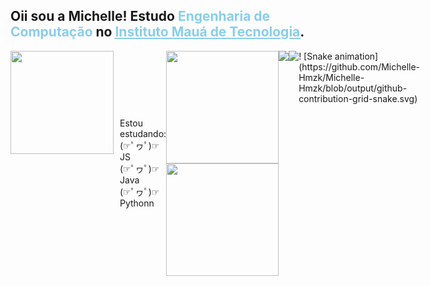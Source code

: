 
<h2>Oii sou a Michelle! Estudo <b style="color:#87CEEB"> Engenharia de Computação </b> no <u> <a style="color:#87CEEB" href="https://maua.br/"> Instituto Mauá de Tecnologia</a></u>.</h2> 

<div style="display: flex; ">
    <img height="165"
      src="https://cdn.discordapp.com/attachments/1001707384831483905/1007507919589343313/WhatsApp_Image_2022-08-12_at_00.52_1.png">
    <div style="display: flex; flex-direction: column; justify-content: space-around; margin-left: 10px;">
     Estou estudando:<br>
     (☞ﾟヮﾟ)☞ JS <br>
     (☞ﾟヮﾟ)☞ Java <br>
     (☞ﾟヮﾟ)☞ Pythonn
</div>
<hr>

<div>
  <a href="https://github.com/Michelle-Hmzk">
  <img height="180em" src="https://github-readme-stats.vercel.app/api?username=Michelle-Hmzk&show_icons=true&theme=dracula&include_all_commits=true&count_private=true"/>
  <img height="180em" src="https://github-readme-stats.vercel.app/api/top-langs/?username=Michelle-Hmzk&layout=compact&langs_count=7&theme=dracula"/>
</div>
<hr>

<div style="display: flex;">
        <a href="mailto:michellehmzk@gmail.com"><img
            src="https://img.shields.io/badge/-Gmail-%23333?style=for-the-badge&logo=gmail&logoColor=white"
            target="_blank"></a>
        <a href="https://www.linkedin.com/in/michelle-hmzk/" target="_blank"><img
            src="https://img.shields.io/badge/-LinkedIn-%230077B5?style=for-the-badge&logo=linkedin&logoColor=white"
            target="_blank"></a>!
            [Snake animation](https://github.com/Michelle-Hmzk/Michelle-Hmzk/blob/output/github-contribution-grid-snake.svg)
      </div>

<!--
**Michelle-Hmzk/Michelle-Hmzk** is a ✨ _special_ ✨ repository because its `README.md` (this file) appears on your GitHub profile.

Here are some ideas to get you started:

- 🔭 I’m currently working on ...
- 🌱 I’m currently learning ...
- 👯 I’m looking to collaborate on ...
